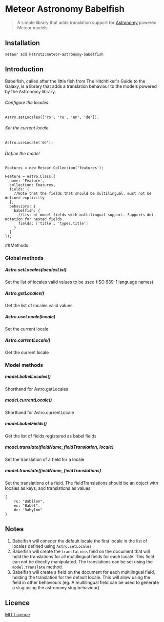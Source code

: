 # Meteor Astronomy Babelfish

> A simple library that adds translation support for [Astronomy](https://github.com/jagi/meteor-astronomy) powered Meteor models

## Installation

```meteor add katrotz:meteor-astronomy-babelfish```

## Introduction

Babelfish, called after the little fish from The Hitchhiker's Guide to the Galaxy, is a library that adds a translation behaviour to the models powered by the Astronomy library.

###### Configure the locales
```
Astro.setLocales(['ro', 'ru', 'en', 'de']);

```

###### Set the current locale
```
Astro.useLocale('de');

```

###### Define the model
```
Features = new Meteor.Collection('features');

Feature = Astro.Class({
  name: 'Feature',
  collection: Features,
  fields: {
    //Note that the fields that should be multilingual, must not be defined explicitly
  },
  behaviors: {
    babelfish: {
      //List of model fields with multilingual support. Supports dot notation for nested fields.
      fields: ['title', 'types.title']
    }
  }
});
```

##Methods
### Global methods

##### Astro.setLocales(localesList)
Set the list of locales valid values to be used (ISO 639-1 language names)

##### Astro.getLocales()
Get the list of locales valid values

##### Astro.useLocale(locale)
Set the current locale

##### Astro.currentLocale()
Get the current locale

### Model methods
##### model.babelLocales()
Shorthand for Astro.getLocales

##### model.currentLocale()
Shorthand for Astro.currentLocale

##### model.babelFields()
Get the list of fields registered as babel fields

##### model.translate(fieldName, fieldTranslation, locale)
Set the translation of a field for a locale

##### model.translate(fieldName, fieldTranslations)
Set the translations of a field. The fieldTranslations should be an object with locales as keys, and translations as values
```
{
	ru: "Babilon",
	en: "Babel",
	de: "Babylon"
}
```

## Notes
1. Babelfish will consder the default locale the first locale in the list of locales defined using `Astro.setLocales`
2. Babelfish will create the `translations` field on the document that will hold the translations for all multilingual fields for each locale. This field can not be directly manipulated. The translations can be set using the `model.translate` method.
3. Babelfish will create a field on the document for each multilingual field, holding the translation for the default locale. This will allow using the field in other behaviours (eg. A multilingual field can be used to generate a slug using the astronomy slug behaviour)

## Licence
[MIT Licence](http://opensource.org/licenses/MIT)